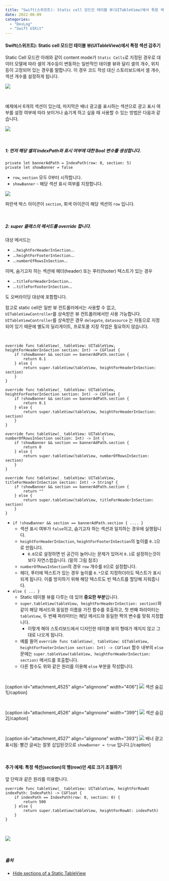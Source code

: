 ```yaml
---
title: "Swift(스위프트): Static cell 모드인 테이블 뷰(UITableView)에서 특정 섹션 감추기 + 특정 행의 크기만 조절"
date: 2022-06-09
categories: 
  - "DevLog"
  - "Swift UIKit"
---
```


#### **Swift(스위프트): Static cell 모드인 테이블 뷰(UITableView)에서 특정 섹션 감추기**

Static Cell 모드란 아래와 같이 content mode가 `Static Cells`로 지정된 경우로 데이터 모델에 따라 셀의 개수등이 변동하는 일반적인 테이블 뷰와 달리 셀의 개수, 위치 등이 고정되어 있는 경우를 말합니다. 이 경우 코드 작성 대신 스토리보드에서 셀 개수, 섹션 개수를 설정하게 됩니다.

 ![](/assets/img/wp-content/uploads/2022/06/스크린샷-2022-06-10-오전-2.15.52.jpg)

 

예제에서 6개의 섹션이 있는데, 마지막은 배너 광고를 표시하는 섹션으로 광고 표시 여부를 설정 여부에 따라 보이거나 숨기게 하고 싶을 때 사용할 수 있는 방법은 다음과 같습니다.

 ![](/assets/img/wp-content/uploads/2022/06/-2022-06-10-오전-2.24.05-e1654797567600.jpg)

 

##### **1: 먼저 해당 셀의 IndexPath와 표시 여부에 대한 Bool 변수를 생성합니다.**

```
private let bannerAdPath = IndexPath(row: 0, section: 5)
private let showBanner = false
```

- `row`, `section` 모두 0부터 시작합니다.
- `showBanner` - 해당 섹션 표시 여부를 지정합니다.

 ![](/assets/img/wp-content/uploads/2022/06/-2022-06-10-오전-2.24.05-e1654797567600.jpg)

파란색 박스 아이콘이 `section`, 회색 아이콘이 해당 섹션의 `row` 입니다.

 

##### **2: super 클래스의 메서드를 override 합니다.**

대상 메서드는

- ...`heightForHeaderInSection`...
- ...`heightForFooterInSection`...
- ...`numberOfRowsInSection`...

이며, 숨기고자 하는 섹션에 헤더(header) 또는 푸터(footer) 텍스트가 있는 경우

- ...`titleForHeaderInSection`...
- ...`titleForFooterInSection`...

도 오버라이딩 대상에 포함합니다.

참고로 static cell은 일반 뷰 컨트롤러에서는 사용할 수 없고, `UITableViewController`를 상속받은 뷰 컨트롤러에서만 사용 가능합니다. `UITableViewController`를 상속받은 경우 `delegate`, `datasource` 는 자동으로 지정되어 있기 때문에 별도의 딜리게이트, 프로토콜 지정 작업은 필요하지 않습니다.

 

```
override func tableView(_ tableView: UITableView, heightForHeaderInSection section: Int) -> CGFloat {
    if !showBanner && section == bannerAdPath.section {
        return 0.1
    } else {
        return super.tableView(tableView, heightForHeaderInSection: section)
    }
}

override func tableView(_ tableView: UITableView, heightForFooterInSection section: Int) -> CGFloat {
    if !showBanner && section == bannerAdPath.section {
        return 0.1
    } else {
        return super.tableView(tableView, heightForHeaderInSection: section)
    }
}

override func tableView(_ tableView: UITableView, numberOfRowsInSection section: Int) -> Int {
    if !showBanner && section == bannerAdPath.section {
        return 0
    } else {
        return super.tableView(tableView, numberOfRowsInSection: section)
    }
}

override func tableView(_ tableView: UITableView, titleForHeaderInSection section: Int) -> String? {
    if !showBanner && section == bannerAdPath.section {
        return ""
    } else {
        return super.tableView(tableView, titleForHeaderInSection: section)
    }
}
```

- `if !showBanner && section == bannerAdPath.section { .... }`
    - 섹션 표시 여부가 `false`이고, 숨기고자 하는 섹션과 일치하는 경우에 실행됩니다.
    - `heightForHeaderInSection`, `heightForFooterInSection`의 높이를 `0.1`으로 만듭니다.
        - `0.0`으로 설정하면 빈 공간이 늘어나는 문제가 있어서 `0.1`로 설정하는것이 보다 자연스럽습니다. (밑의 그림 참조)
    - `numberOfRowsInSection`의 경우 `row` 개수를 `0`으로 설정합니다.
    - 헤더, 푸터에 텍스트가 있는 경우 높이를 `0.*`으로 지정하더라도 텍스트가 표시되게 됩니다. 이를 방지하기 위해 해당 텍스트도 빈 텍스트를 할당해 지워줍니다.
- `else { ... }` 
    - Static 테이블 뷰를 다루는 데 있어 **중요한 부분**입니다.
    - `super.tableView(tableView, heightForHeaderInSection: section)`와 같이 해당 메서드와 동일한 이름을 가진 함수를 호출하고, 첫 번째 파라미터는 `tableView`, 두 번째 파라미터는 해당 메서드와 동일한 짝의 변수를 맞춰 지정합니다.
        - 이렇게 해야 스토리보드에서 디자인한 테이블 뷰의 형태가 깨지지 않고 그대로 나오게 됩니다.
    - 예를 들어 `override func tableView(_ tableView: UITableView, heightForFooterInSection section: Int) -> CGFloat` 함수 내부의 `else`문에는 `super.tableView(tableView, heightForHeaderInSection: section)` 메서드를 호출합니다.
    - 다른 함수도 위와 같은 원리를 이용해 `else` 부분을 작성합니다.

 

\[caption id="attachment\_4525" align="alignnone" width="406"\] ![](/assets/img/wp-content/uploads/2022/06/스크린샷-2022-06-10-오전-2.43.17.jpg) 섹션 숨김 1\[/caption\]

 

\[caption id="attachment\_4526" align="alignnone" width="399"\] ![](/assets/img/wp-content/uploads/2022/06/스크린샷-2022-06-10-오전-2.52.47.jpg) 섹션 숨김 2\[/caption\]

 

\[caption id="attachment\_4527" align="alignnone" width="393"\] ![](/assets/img/wp-content/uploads/2022/06/스크린샷-2022-06-10-오전-2.53.16.jpg) 배너 광고 표시됨: 빨간 글씨는 잘못 삽입된것으로 `showBanner = true` 입니다.\[/caption\]

 

#### **추가 예제: 특정 섹션(section)의 행(row)만 세로 크기 조절하기**

앞 단락과 같은 원리를 이용합니다.

```
override func tableView(_ tableView: UITableView, heightForRowAt indexPath: IndexPath) -> CGFloat {
    if indexPath == IndexPath(row: 0, section: 0) {
        return 500
    } else {
        return super.tableView(tableView, heightForRowAt: indexPath)
    }
}
```

 

 ![](/assets/img/wp-content/uploads/2022/06/스크린샷-2022-06-10-오전-2.55.24.jpg)

 

##### **출처**

- [Hide sections of a Static TableView](https://stackoverflow.com/questions/17761878/hide-sections-of-a-static-tableview)
